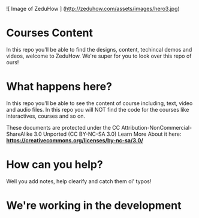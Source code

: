 ![ Image of ZeduHow ] (http://zeduhow.com/assets/images/hero3.jpg)

# Courses Content
In this repo you'll be able to find the designs, content, techincal demos and videos, welcome to ZeduHow. 
We're super for you to look over this repo of ours!

# What happens here?
In this repo you'll be able to see the content of course including, text, video and audio files. In this repo you will NOT find the code for the courses like interactives, courses and so on.

These documents are protected under the CC Attribution-NonCommercial-ShareAlike 3.0 Unported (CC BY-NC-SA 3.0) 
Learn More About it here: **https://creativecommons.org/licenses/by-nc-sa/3.0/**

# How can you help?
Well you add notes, help clearify and catch them ol' typos!

# We're working in the development 
